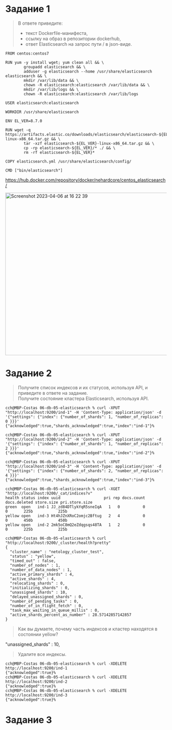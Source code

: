 # Задание 1
>В ответе приведите:  
>- текст Dockerfile-манифеста,  
>- ссылку на образ в репозитории dockerhub,  
>- ответ Elasticsearch на запрос пути / в json-виде.

    FROM centos:centos7

    RUN yum -y install wget; yum clean all && \
            groupadd elasticsearch && \
            adduser -g elasticsearch --home /usr/share/elasticsearch elasticsearch && \
            mkdir /var/lib/data && \
            chown -R elasticsearch:elasticsearch /var/lib/data && \
            mkdir /var/lib/logs && \
            chown -R elasticsearch:elasticsearch /var/lib/logs

    USER elasticsearch:elasticsearch

    WORKDIR /usr/share/elasticsearch

    ENV EL_VER=8.7.0

    RUN wget -q https://artifacts.elastic.co/downloads/elasticsearch/elasticsearch-${EL_VER}-linux-x86_64.tar.gz && \
            tar -xzf elasticsearch-${EL_VER}-linux-x86_64.tar.gz && \
            cp -rp elasticsearch-${EL_VER}/* ./ && \
            rm -rf elasticsearch-${EL_VER}*

    COPY elasticsearch.yml /usr/share/elasticsearch/config/

    CMD ["bin/elasticsearch"]
    
https://hub.docker.com/repository/docker/nehardcore/centos_elasticsearch/

<img width="506" alt="Screenshot 2023-04-06 at 16 22 39" src="https://user-images.githubusercontent.com/97674120/230511135-f62040e0-b4b2-4087-aec6-2a3dcbca4893.png">

# Задание 2

>Получите список индексов и их статусов, используя API, и приведите в ответе на задание.  
>Получите состояние кластера Elasticsearch, используя API.  

    cch@MBP-Costas 06-db-05-elasticsearch % curl -XPUT "http://localhost:9200/ind-1" -H 'Content-Type: application/json' -d '{"settings": {"index": {"number_of_shards": 1, "number_of_replicas": 0 }}}'
    {"acknowledged":true,"shards_acknowledged":true,"index":"ind-1"}%

    cch@MBP-Costas 06-db-05-elasticsearch % curl -XPUT "http://localhost:9200/ind-2" -H 'Content-Type: application/json' -d '{"settings": {"index": {"number_of_shards": 1, "number_of_replicas": 2 }}}'
    {"acknowledged":true,"shards_acknowledged":true,"index":"ind-2"}%

    cch@MBP-Costas 06-db-05-elasticsearch % curl -XPUT "http://localhost:9200/ind-3" -H 'Content-Type: application/json' -d '{"settings": {"index": {"number_of_shards": 2, "number_of_replicas": 4 }}}'
    {"acknowledged":true,"shards_acknowledged":true,"index":"ind-3"}%
    
    cch@MBP-Costas 06-db-05-elasticsearch % curl -XGET "http://localhost:9200/_cat/indices?v"
    health status index uuid                   pri rep docs.count docs.deleted store.size pri.store.size
    green  open   ind-1 JJ_zd84DTlykYqR5sneIqA   1   0          0            0       225b           225b
    yellow open   ind-3 Ht4hJZnXRoC2omjc2Bftug   2   4          0            0       450b           450b
    yellow open   ind-2 2mk5oC8mQ2eZdqgsqs48TA   1   2          0            0       225b           225b
    
    cch@MBP-Costas 06-db-05-elasticsearch % curl "http://localhost:9200/_cluster/health?pretty"
    {
      "cluster_name" : "netology_cluster_test",
      "status" : "yellow",
      "timed_out" : false,
      "number_of_nodes" : 1,
      "number_of_data_nodes" : 1,
      "active_primary_shards" : 4,
      "active_shards" : 4,
      "relocating_shards" : 0,
      "initializing_shards" : 0,
      "unassigned_shards" : 10,
      "delayed_unassigned_shards" : 0,
      "number_of_pending_tasks" : 0,
      "number_of_in_flight_fetch" : 0,
      "task_max_waiting_in_queue_millis" : 0,
      "active_shards_percent_as_number" : 28.57142857142857
    }
    
  >Как вы думаете, почему часть индексов и кластер находятся в состоянии yellow? 

  "unassigned_shards" : 10,
  
  >Удалите все индексы.  
  
    cch@MBP-Costas 06-db-05-elasticsearch % curl -XDELETE http://localhost:9200/ind-1
    {"acknowledged":true}%
    cch@MBP-Costas 06-db-05-elasticsearch % curl -XDELETE http://localhost:9200/ind-2
    {"acknowledged":true}%
    cch@MBP-Costas 06-db-05-elasticsearch % curl -XDELETE http://localhost:9200/ind-3
    {"acknowledged":true}%
    
    
# Задание 3


